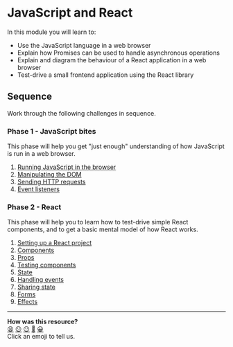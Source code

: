 # JavaScript and React

In this module you will learn to:

- Use the JavaScript language in a web browser
- Explain how Promises can be used to handle asynchronous operations
- Explain and diagram the behaviour of a React application in a web browser
- Test-drive a small frontend application using the React library

## Sequence

Work through the following challenges in sequence.

### Phase 1 - JavaScript bites

This phase will help you get "just enough" understanding of how JavaScript is
run in a web browser.

1. [Running JavaScript in the browser](./javascript_bites/01_running_js_in_browser.md)
2. [Manipulating the DOM](./javascript_bites/02_manipulating_the_dom.md)
3. [Sending HTTP requests](./javascript_bites/03_sending_http_requests.md)
4. [Event listeners](./javascript_bites/04_event_listeners.md)

<!-- OMITTED -->

### Phase 2 - React

This phase will help you to learn how to test-drive simple React components, and
to get a basic mental model of how React works.

1. [Setting up a React project](./react/01_setting_up_project.md)
2. [Components](./react/02_components.md)
3. [Props](./react/03_props.md)
4. [Testing components](./react/04_testing_components.md)
5. [State](./react/05_state.md)
6. [Handling events](./react/06_handling_events.md)
7. [Sharing state](./react/07_sharing_state.md)
8. [Forms](./react/08_forms.md)
8. [Effects](./react/09_effects.md)



<!-- BEGIN GENERATED SECTION DO NOT EDIT -->

---

**How was this resource?**  
[😫](https://airtable.com/shrUJ3t7KLMqVRFKR?prefill_Repository=makersacademy%2Fjavascript-react-applications&prefill_File=README.md&prefill_Sentiment=😫) [😕](https://airtable.com/shrUJ3t7KLMqVRFKR?prefill_Repository=makersacademy%2Fjavascript-react-applications&prefill_File=README.md&prefill_Sentiment=😕) [😐](https://airtable.com/shrUJ3t7KLMqVRFKR?prefill_Repository=makersacademy%2Fjavascript-react-applications&prefill_File=README.md&prefill_Sentiment=😐) [🙂](https://airtable.com/shrUJ3t7KLMqVRFKR?prefill_Repository=makersacademy%2Fjavascript-react-applications&prefill_File=README.md&prefill_Sentiment=🙂) [😀](https://airtable.com/shrUJ3t7KLMqVRFKR?prefill_Repository=makersacademy%2Fjavascript-react-applications&prefill_File=README.md&prefill_Sentiment=😀)  
Click an emoji to tell us.

<!-- END GENERATED SECTION DO NOT EDIT -->

